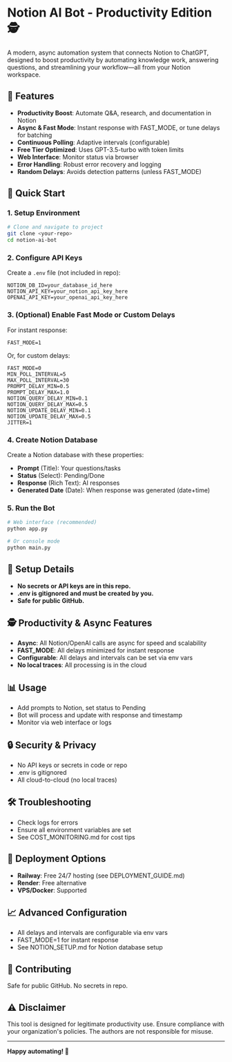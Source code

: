 # Notion AI Bot - Productivity Edition 🕵️

A modern, async automation system that connects Notion to ChatGPT, designed to boost productivity by automating knowledge work, answering questions, and streamlining your workflow—all from your Notion workspace.

## 🎯 Features

- **Productivity Boost**: Automate Q&A, research, and documentation in Notion
- **Async & Fast Mode**: Instant response with FAST_MODE, or tune delays for batching
- **Continuous Polling**: Adaptive intervals (configurable)
- **Free Tier Optimized**: Uses GPT-3.5-turbo with token limits
- **Web Interface**: Monitor status via browser
- **Error Handling**: Robust error recovery and logging
- **Random Delays**: Avoids detection patterns (unless FAST_MODE)

## 🚀 Quick Start

### 1. Setup Environment

```bash
# Clone and navigate to project
git clone <your-repo>
cd notion-ai-bot
```

### 2. Configure API Keys

Create a `.env` file (not included in repo):

```env
NOTION_DB_ID=your_database_id_here
NOTION_API_KEY=your_notion_api_key_here
OPENAI_API_KEY=your_openai_api_key_here
```

### 3. (Optional) Enable Fast Mode or Custom Delays

For instant response:

```env
FAST_MODE=1
```

Or, for custom delays:

```env
FAST_MODE=0
MIN_POLL_INTERVAL=5
MAX_POLL_INTERVAL=30
PROMPT_DELAY_MIN=0.5
PROMPT_DELAY_MAX=1.0
NOTION_QUERY_DELAY_MIN=0.1
NOTION_QUERY_DELAY_MAX=0.5
NOTION_UPDATE_DELAY_MIN=0.1
NOTION_UPDATE_DELAY_MAX=0.5
JITTER=1
```

### 4. Create Notion Database

Create a Notion database with these properties:

- **Prompt** (Title): Your questions/tasks
- **Status** (Select): Pending/Done
- **Response** (Rich Text): AI responses
- **Generated Date** (Date): When response was generated (date+time)

### 5. Run the Bot

```bash
# Web interface (recommended)
python app.py

# Or console mode
python main.py
```

## 🔧 Setup Details

- **No secrets or API keys are in this repo.**
- **.env is gitignored and must be created by you.**
- **Safe for public GitHub.**

## 🕵️ Productivity & Async Features

- **Async**: All Notion/OpenAI calls are async for speed and scalability
- **FAST_MODE**: All delays minimized for instant response
- **Configurable**: All delays and intervals can be set via env vars
- **No local traces**: All processing is in the cloud

## 📊 Usage

- Add prompts to Notion, set status to Pending
- Bot will process and update with response and timestamp
- Monitor via web interface or logs

## 🔒 Security & Privacy

- No API keys or secrets in code or repo
- .env is gitignored
- All cloud-to-cloud (no local traces)

## 🛠️ Troubleshooting

- Check logs for errors
- Ensure all environment variables are set
- See COST_MONITORING.md for cost tips

## 🚀 Deployment Options

- **Railway**: Free 24/7 hosting (see DEPLOYMENT_GUIDE.md)
- **Render**: Free alternative
- **VPS/Docker**: Supported

## 📈 Advanced Configuration

- All delays and intervals are configurable via env vars
- FAST_MODE=1 for instant response
- See NOTION_SETUP.md for Notion database setup

## 🤝 Contributing

Safe for public GitHub. No secrets in repo.

## ⚠️ Disclaimer

This tool is designed for legitimate productivity use. Ensure compliance with your organization's policies. The authors are not responsible for misuse.

---

**Happy automating! 🚀**
